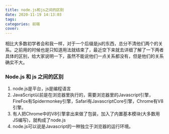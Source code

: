 ```yaml
---
title: node.js和js之间的区别
date: 2020-11-19 14:13:03
tags:
categories: 前端
cover:
---
```


相比大多数初学者会和我一样，对于一个后缀是js的东西，总分不清他们两个的关系。之前用的时候也是只知道用法就结束了，最近空下来就去详细了解了一下两者具体的区别，给大家说明一下，虽然不能说他们一点关系都没有，但是他们的关系确实不大。

### Node.js 和 js 之间的区别

1. node.js是平台，js是编程语言
2. JavaScript以前是在浏览器里执行的，需要浏览器里的Javascript引擎，FireFox有Spidermonkey引擎，Safari有JavascriptCore引擎，Chrome有V8引擎。
3. 有人把Chrome中的V8引擎拿出来做了包装，加入了内置基本模块(大多数用JS编写)，就构成了node.js
4. node.js可以说是Javascript的一种独立于浏览器的运行环境。

